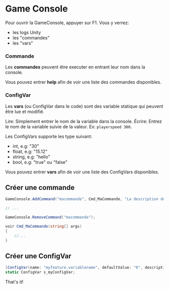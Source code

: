 
# Game Console

Pour ouvrir la GameConsole, appuyer sur F1. Vous y verrez:
- les logs Unity 
- les "commandes"
- les "vars"

### Commande

Les **commandes** peuvent être executer en entrant leur nom dans la console.

Vous pouvez entrer **help** afin de voir une liste des commandes disponibles.

### ConfigVar
Les **vars** (ou ConfigVar dans le code) sont des variable statique qui peuvent être lue et modifié.

Lire: Simplement entrer le nom de la variable dans la console. 
Écrire: Entrez le nom de la variable suivie de la valeur. Ex: ``playerspeed 300``.

Les ConfigVars supporte les type suivant:
- int, e.g: "30"
- float, e.g: "15.12"
- string, e.g: "hello"
- bool, e.g: "true" ou "false"

Vous pouvez entrer **vars** afin de voir une liste des ConfigVars disponibles.

## Créer une commande

```csharp
GameConsole.AddCommand("macommande", Cmd_MaCommande, "La description de la commande");

// ...

GameConsole.RemoveCommand("macommande");

voir Cmd_MaCommande(string[] args)
{
    //...
}
```


## Créer une ConfigVar
```csharp
[ConfigVar(name: "myfeature.variablename", defaultValue: "0", description: "The variable description")]
static ConfigVar s_myConfigVar;
```
That's it!